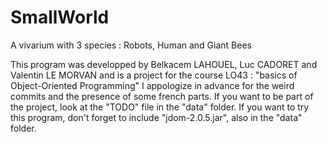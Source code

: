 SmallWorld
==========

A vivarium with 3 species : Robots, Human and Giant Bees

This program was developped by Belkacem LAHOUEL, Luc CADORET and Valentin LE MORVAN and is a project for the course LO43 : "basics of Object-Oriented Programming"
I appologize in advance for the weird commits and the presence of some french parts. If you want to be part of the project, look at the "TODO" file in the "data" folder.
If you want to try this program, don't forget to include "jdom-2.0.5.jar", also in the "data" folder.
